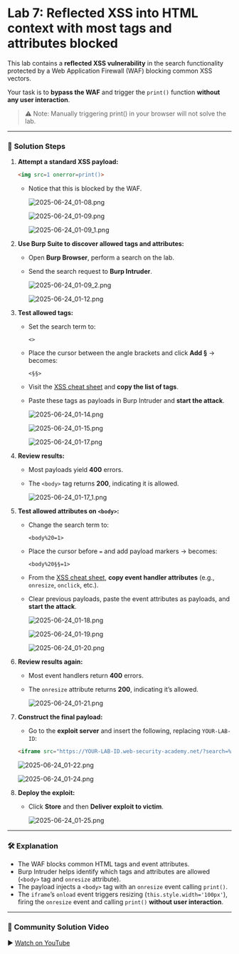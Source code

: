 # Lab 7: Reflected XSS into HTML context with most tags and attributes blocked

This lab contains a **reflected XSS vulnerability** in the search functionality protected by a Web Application Firewall (WAF) blocking common XSS vectors.

Your task is to **bypass the WAF** and trigger the `print()` function **without any user interaction**.

> ⚠️ Note: Manually triggering print() in your browser will not solve the lab.
> 

---

### 🎯 **Solution Steps**

1. **Attempt a standard XSS payload:**
    
    ```html
    <img src=1 onerror=print()>
    
    ```
    
    - Notice that this is blocked by the WAF.
        
        ![2025-06-24_01-08.png](LabImg/2025-06-24_01-08.png)
        
        ![2025-06-24_01-09.png](LabImg/2025-06-24_01-09.png)
        
        ![2025-06-24_01-09_1.png](LabImg/2025-06-24_01-09_1.png)
        
2. **Use Burp Suite to discover allowed tags and attributes:**
    - Open **Burp Browser**, perform a search on the lab.
    - Send the search request to **Burp Intruder**.
        
        ![2025-06-24_01-09_2.png](LabImg/2025-06-24_01-09_2.png)
        
        ![2025-06-24_01-12.png](LabImg/2025-06-24_01-12.png)
        
3. **Test allowed tags:**
    - Set the search term to:
        
        ```
        <>
        ```
        
    - Place the cursor between the angle brackets and click **Add §** → becomes:
        
        ```
        <§§>
        ```
        
    - Visit the [XSS cheat sheet](https://portswigger.net/web-security/cross-site-scripting/cheat-sheet) and **copy the list of tags**.
    - Paste these tags as payloads in Burp Intruder and **start the attack**.
        
        ![2025-06-24_01-14.png](LabImg/2025-06-24_01-14.png)
        
        ![2025-06-24_01-15.png](LabImg/2025-06-24_01-15.png)
        
        ![2025-06-24_01-17.png](LabImg/2025-06-24_01-17.png)
        
4. **Review results:**
    - Most payloads yield **400** errors.
    - The `<body>` tag returns **200**, indicating it is allowed.
        
        ![2025-06-24_01-17_1.png](LabImg/2025-06-24_01-17_1.png)
        
5. **Test allowed attributes on `<body>`:**
    - Change the search term to:
        
        ```
        <body%20=1>
        ```
        
    - Place the cursor before `=` and add payload markers → becomes:
        
        ```
        <body%20§§=1>
        ```
        
    - From the [XSS cheat sheet](https://portswigger.net/web-security/cross-site-scripting/cheat-sheet), **copy event handler attributes** (e.g., `onresize`, `onclick`, etc.).
    - Clear previous payloads, paste the event attributes as payloads, and **start the attack**.
        
        ![2025-06-24_01-18.png](LabImg/2025-06-24_01-18.png)
        
        ![2025-06-24_01-19.png](LabImg/2025-06-24_01-19.png)
        
        ![2025-06-24_01-20.png](LabImg/2025-06-24_01-20.png)
        
6. **Review results again:**
    - Most event handlers return **400** errors.
    - The `onresize` attribute returns **200**, indicating it’s allowed.
        
        ![2025-06-24_01-21.png](LabImg/2025-06-24_01-21.png)
        
7. **Construct the final payload:**
    - Go to the **exploit server** and insert the following, replacing `YOUR-LAB-ID`:
    
    ```html
    <iframe src="https://YOUR-LAB-ID.web-security-academy.net/?search=%22%3E%3Cbody%20onresize=print()%3E" onload=this.style.width='100px'>
    ```
    
    ![2025-06-24_01-22.png](LabImg/2025-06-24_01-22.png)
    
    ![2025-06-24_01-24.png](LabImg/2025-06-24_01-24.png)
    
8. **Deploy the exploit:**
    - Click **Store** and then **Deliver exploit to victim**.
        
        ![2025-06-24_01-25.png](LabImg/2025-06-24_01-25.png)
        

---

### 🛠️ **Explanation**

- The WAF blocks common HTML tags and event attributes.
- Burp Intruder helps identify which tags and attributes are allowed (`<body>` tag and `onresize` attribute).
- The payload injects a `<body>` tag with an `onresize` event calling `print()`.
- The `iframe`’s `onload` event triggers resizing (`this.style.width='100px'`), firing the `onresize` event and calling `print()` **without user interaction**.

---

### 🎥 **Community Solution Video**

▶️ [Watch on YouTube](https://youtu.be/NIUsJZhGvFs)
